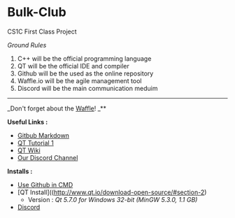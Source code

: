 # Bulk-Club
CS1C First Class Project

*Ground Rules*
1. C++ will be the official programming language
2. QT will be the official IDE and compiler
3. Github will be the used as the online repository
4. Waffle.io will be the agile management tool
5. Discord will be the main communication meduim

-----

_Don't forget about the [Waffle](https://waffle.io/)! _**

**Useful Links :**
 * [Gitbub Markdown](https://github.com/adam-p/markdown-here/wiki/Markdown-Cheatsheet)
 * [QT Tutorial 1](https://www.comp.nus.edu.sg/~cs3249/lecture/befinning%20Qt.pdf)
 * [QT Wiki](https://wiki.qt.io/Qt_for_Beginners)
 * [Our Discord Channel](https://discord.gg/H6k8D)

**Installs :**
 * [Use Github in CMD](http://git-scm.com/)
 * [QT Install]((http://www.qt.io/download-open-source/#section-2)
    * Version : *Qt 5.7.0 for Windows 32-bit (MinGW 5.3.0, 1.1 GB)*
 * [Discord](https://discordapp.com/)
